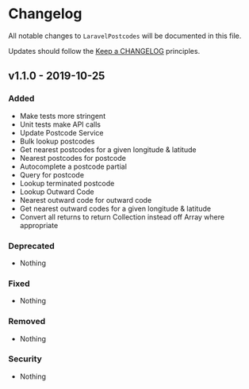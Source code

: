 # Changelog

All notable changes to `LaravelPostcodes` will be documented in this file.

Updates should follow the [Keep a CHANGELOG](http://keepachangelog.com/) principles.

## v1.1.0 - 2019-10-25

### Added
- Make tests more stringent
- Unit tests make API calls 
- Update Postcode Service
- Bulk lookup postcodes
- Get nearest postcodes for a given longitude & latitude
- Nearest postcodes for postcode
- Autocomplete a postcode partial
- Query for postcode
- Lookup terminated postcode
- Lookup Outward Code
- Nearest outward code for outward code
- Get nearest outward codes for a given longitude & latitude
- Convert all returns to return Collection instead off Array where appropriate

### Deprecated
- Nothing

### Fixed
- Nothing

### Removed
- Nothing

### Security
- Nothing
